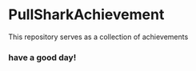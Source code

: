 # PullSharkAchievement
This repository serves as a collection of achievements
<h3>have a good day!</h3>


